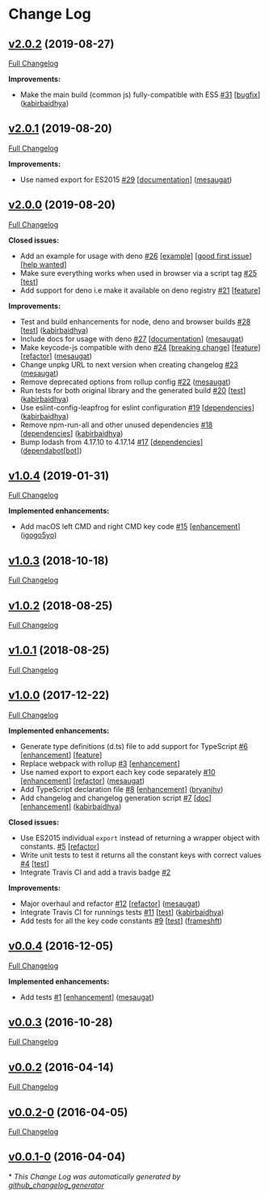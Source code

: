 # Change Log

## [v2.0.2](https://github.com/kabirbaidhya/keycode-js/tree/v2.0.2) (2019-08-27)
[Full Changelog](https://github.com/kabirbaidhya/keycode-js/compare/v2.0.1...v2.0.2)

**Improvements:**

- Make the main build \(common js\) fully-compatible with ES5 [\#31](https://github.com/kabirbaidhya/keycode-js/pull/31) [[bugfix](https://github.com/kabirbaidhya/keycode-js/labels/bugfix)] ([kabirbaidhya](https://github.com/kabirbaidhya))

## [v2.0.1](https://github.com/kabirbaidhya/keycode-js/tree/v2.0.1) (2019-08-20)
[Full Changelog](https://github.com/kabirbaidhya/keycode-js/compare/v2.0.0...v2.0.1)

**Improvements:**

- Use named export for ES2015 [\#29](https://github.com/kabirbaidhya/keycode-js/pull/29) [[documentation](https://github.com/kabirbaidhya/keycode-js/labels/documentation)] ([mesaugat](https://github.com/mesaugat))

## [v2.0.0](https://github.com/kabirbaidhya/keycode-js/tree/v2.0.0) (2019-08-20)
[Full Changelog](https://github.com/kabirbaidhya/keycode-js/compare/v1.0.4...v2.0.0)

**Closed issues:**

- Add an example for usage with deno [\#26](https://github.com/kabirbaidhya/keycode-js/issues/26) [[example](https://github.com/kabirbaidhya/keycode-js/labels/example)] [[good first issue](https://github.com/kabirbaidhya/keycode-js/labels/good%20first%20issue)] [[help wanted](https://github.com/kabirbaidhya/keycode-js/labels/help%20wanted)]
- Make sure everything works when used in browser via a script tag [\#25](https://github.com/kabirbaidhya/keycode-js/issues/25) [[test](https://github.com/kabirbaidhya/keycode-js/labels/test)]
- Add support for deno i.e make it available on deno registry [\#21](https://github.com/kabirbaidhya/keycode-js/issues/21) [[feature](https://github.com/kabirbaidhya/keycode-js/labels/feature)]

**Improvements:**

- Test and build enhancements for node, deno and browser builds [\#28](https://github.com/kabirbaidhya/keycode-js/pull/28) [[test](https://github.com/kabirbaidhya/keycode-js/labels/test)] ([kabirbaidhya](https://github.com/kabirbaidhya))
- Include docs for usage with deno [\#27](https://github.com/kabirbaidhya/keycode-js/pull/27) [[documentation](https://github.com/kabirbaidhya/keycode-js/labels/documentation)] ([mesaugat](https://github.com/mesaugat))
- Make keycode-js compatible with deno [\#24](https://github.com/kabirbaidhya/keycode-js/pull/24) [[breaking change](https://github.com/kabirbaidhya/keycode-js/labels/breaking%20change)] [[feature](https://github.com/kabirbaidhya/keycode-js/labels/feature)] [[refactor](https://github.com/kabirbaidhya/keycode-js/labels/refactor)] ([mesaugat](https://github.com/mesaugat))
- Change unpkg URL to next version when creating changelog [\#23](https://github.com/kabirbaidhya/keycode-js/pull/23) ([mesaugat](https://github.com/mesaugat))
- Remove deprecated options from rollup config [\#22](https://github.com/kabirbaidhya/keycode-js/pull/22) ([mesaugat](https://github.com/mesaugat))
- Run tests for both original library and the generated build  [\#20](https://github.com/kabirbaidhya/keycode-js/pull/20) [[test](https://github.com/kabirbaidhya/keycode-js/labels/test)] ([kabirbaidhya](https://github.com/kabirbaidhya))
- Use eslint-config-leapfrog for eslint configuration [\#19](https://github.com/kabirbaidhya/keycode-js/pull/19) [[dependencies](https://github.com/kabirbaidhya/keycode-js/labels/dependencies)] ([kabirbaidhya](https://github.com/kabirbaidhya))
- Remove npm-run-all and other unused dependencies [\#18](https://github.com/kabirbaidhya/keycode-js/pull/18) [[dependencies](https://github.com/kabirbaidhya/keycode-js/labels/dependencies)] ([kabirbaidhya](https://github.com/kabirbaidhya))
- Bump lodash from 4.17.10 to 4.17.14 [\#17](https://github.com/kabirbaidhya/keycode-js/pull/17) [[dependencies](https://github.com/kabirbaidhya/keycode-js/labels/dependencies)] ([dependabot[bot]](https://github.com/apps/dependabot))

## [v1.0.4](https://github.com/kabirbaidhya/keycode-js/tree/v1.0.4) (2019-01-31)
[Full Changelog](https://github.com/kabirbaidhya/keycode-js/compare/v1.0.3...v1.0.4)

**Implemented enhancements:**

- Add macOS left CMD and right CMD key code [\#15](https://github.com/kabirbaidhya/keycode-js/pull/15) [[enhancement](https://github.com/kabirbaidhya/keycode-js/labels/enhancement)] ([igogo5yo](https://github.com/igogo5yo))

## [v1.0.3](https://github.com/kabirbaidhya/keycode-js/tree/v1.0.3) (2018-10-18)
[Full Changelog](https://github.com/kabirbaidhya/keycode-js/compare/v1.0.2...v1.0.3)

## [v1.0.2](https://github.com/kabirbaidhya/keycode-js/tree/v1.0.2) (2018-08-25)
[Full Changelog](https://github.com/kabirbaidhya/keycode-js/compare/v1.0.1...v1.0.2)

## [v1.0.1](https://github.com/kabirbaidhya/keycode-js/tree/v1.0.1) (2018-08-25)
[Full Changelog](https://github.com/kabirbaidhya/keycode-js/compare/v1.0.0...v1.0.1)

## [v1.0.0](https://github.com/kabirbaidhya/keycode-js/tree/v1.0.0) (2017-12-22)
[Full Changelog](https://github.com/kabirbaidhya/keycode-js/compare/v0.0.4...v1.0.0)

**Implemented enhancements:**

- Generate type definitions \(d.ts\) file to add support for TypeScript [\#6](https://github.com/kabirbaidhya/keycode-js/issues/6) [[enhancement](https://github.com/kabirbaidhya/keycode-js/labels/enhancement)] [[feature](https://github.com/kabirbaidhya/keycode-js/labels/feature)]
- Replace webpack with rollup [\#3](https://github.com/kabirbaidhya/keycode-js/issues/3) [[enhancement](https://github.com/kabirbaidhya/keycode-js/labels/enhancement)]
- Use named export to export each key code separately [\#10](https://github.com/kabirbaidhya/keycode-js/pull/10) [[enhancement](https://github.com/kabirbaidhya/keycode-js/labels/enhancement)] [[refactor](https://github.com/kabirbaidhya/keycode-js/labels/refactor)] ([mesaugat](https://github.com/mesaugat))
- Add TypeScript declaration file [\#8](https://github.com/kabirbaidhya/keycode-js/pull/8) [[enhancement](https://github.com/kabirbaidhya/keycode-js/labels/enhancement)] ([bryanjhv](https://github.com/bryanjhv))
- Add changelog and changelog generation script [\#7](https://github.com/kabirbaidhya/keycode-js/pull/7) [[doc](https://github.com/kabirbaidhya/keycode-js/labels/doc)] [[enhancement](https://github.com/kabirbaidhya/keycode-js/labels/enhancement)] ([kabirbaidhya](https://github.com/kabirbaidhya))

**Closed issues:**

- Use ES2015 individual `export` instead of returning a wrapper object with constants. [\#5](https://github.com/kabirbaidhya/keycode-js/issues/5) [[refactor](https://github.com/kabirbaidhya/keycode-js/labels/refactor)]
- Write unit tests to test it returns all the constant keys with correct values [\#4](https://github.com/kabirbaidhya/keycode-js/issues/4) [[test](https://github.com/kabirbaidhya/keycode-js/labels/test)]
- Integrate Travis CI and add a travis badge [\#2](https://github.com/kabirbaidhya/keycode-js/issues/2)

**Improvements:**

- Major overhaul and refactor [\#12](https://github.com/kabirbaidhya/keycode-js/pull/12) [[refactor](https://github.com/kabirbaidhya/keycode-js/labels/refactor)] ([mesaugat](https://github.com/mesaugat))
- Integrate Travis CI for runnings tests [\#11](https://github.com/kabirbaidhya/keycode-js/pull/11) [[test](https://github.com/kabirbaidhya/keycode-js/labels/test)] ([kabirbaidhya](https://github.com/kabirbaidhya))
- Add tests for all the key code constants [\#9](https://github.com/kabirbaidhya/keycode-js/pull/9) [[test](https://github.com/kabirbaidhya/keycode-js/labels/test)] ([frameshft](https://github.com/frameshft))

## [v0.0.4](https://github.com/kabirbaidhya/keycode-js/tree/v0.0.4) (2016-12-05)
[Full Changelog](https://github.com/kabirbaidhya/keycode-js/compare/v0.0.3...v0.0.4)

**Implemented enhancements:**

- Add tests [\#1](https://github.com/kabirbaidhya/keycode-js/pull/1) [[enhancement](https://github.com/kabirbaidhya/keycode-js/labels/enhancement)] ([mesaugat](https://github.com/mesaugat))

## [v0.0.3](https://github.com/kabirbaidhya/keycode-js/tree/v0.0.3) (2016-10-28)
[Full Changelog](https://github.com/kabirbaidhya/keycode-js/compare/v0.0.2...v0.0.3)

## [v0.0.2](https://github.com/kabirbaidhya/keycode-js/tree/v0.0.2) (2016-04-14)
[Full Changelog](https://github.com/kabirbaidhya/keycode-js/compare/v0.0.2-0...v0.0.2)

## [v0.0.2-0](https://github.com/kabirbaidhya/keycode-js/tree/v0.0.2-0) (2016-04-05)
[Full Changelog](https://github.com/kabirbaidhya/keycode-js/compare/v0.0.1-0...v0.0.2-0)

## [v0.0.1-0](https://github.com/kabirbaidhya/keycode-js/tree/v0.0.1-0) (2016-04-04)


\* *This Change Log was automatically generated by [github_changelog_generator](https://github.com/skywinder/Github-Changelog-Generator)*